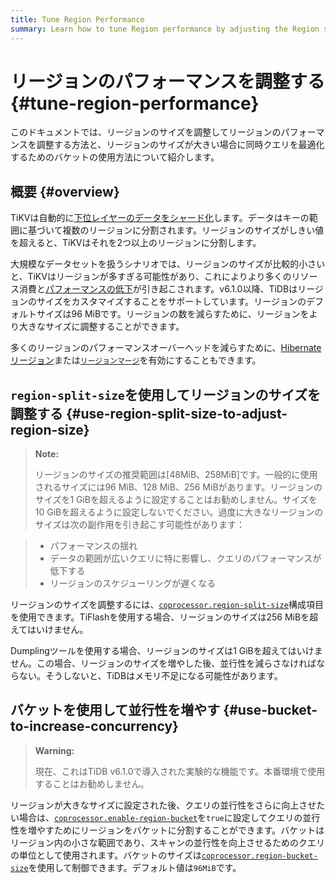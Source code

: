 ```yaml
---
title: Tune Region Performance
summary: Learn how to tune Region performance by adjusting the Region size and how to use buckets to optimize concurrent queries when the Region size is large.
---
```


# リージョンのパフォーマンスを調整する {#tune-region-performance}

このドキュメントでは、リージョンのサイズを調整してリージョンのパフォーマンスを調整する方法と、リージョンのサイズが大きい場合に同時クエリを最適化するためのバケットの使用方法について紹介します。

## 概要 {#overview}

TiKVは自動的に[下位レイヤーのデータをシャード化](/best-practices/tidb-best-practices.md#data-sharding)します。データはキーの範囲に基づいて複数のリージョンに分割されます。リージョンのサイズがしきい値を超えると、TiKVはそれを2つ以上のリージョンに分割します。

大規模なデータセットを扱うシナリオでは、リージョンのサイズが比較的小さいと、TiKVはリージョンが多すぎる可能性があり、これによりより多くのリソース消費と[パフォーマンスの低下](/best-practices/massive-regions-best-practices.md#performance-problem)が引き起こされます。v6.1.0以降、TiDBはリージョンのサイズをカスタマイズすることをサポートしています。リージョンのデフォルトサイズは96 MiBです。リージョンの数を減らすために、リージョンをより大きなサイズに調整することができます。

多くのリージョンのパフォーマンスオーバーヘッドを減らすために、[Hibernateリージョン](/best-practices/massive-regions-best-practices.md#method-4-increase-the-number-of-tikv-instances)または[`リージョンマージ`](/best-practices/massive-regions-best-practices.md#method-5-adjust-raft-base-tick-interval)を有効にすることもできます。

## `region-split-size`を使用してリージョンのサイズを調整する {#use-region-split-size-to-adjust-region-size}

> **Note:**
>
> リージョンのサイズの推奨範囲は\[48MiB、258MiB]です。一般的に使用されるサイズには96 MiB、128 MiB、256 MiBがあります。リージョンのサイズを1 GiBを超えるように設定することはお勧めしません。サイズを10 GiBを超えるように設定しないでください。過度に大きなリージョンのサイズは次の副作用を引き起こす可能性があります：

> - パフォーマンスの揺れ
> - データの範囲が広いクエリに特に影響し、クエリのパフォーマンスが低下する
> - リージョンのスケジューリングが遅くなる

リージョンのサイズを調整するには、[`coprocessor.region-split-size`](/tikv-configuration-file.md#region-split-size)構成項目を使用できます。TiFlashを使用する場合、リージョンのサイズは256 MiBを超えてはいけません。

Dumplingツールを使用する場合、リージョンのサイズは1 GiBを超えてはいけません。この場合、リージョンのサイズを増やした後、並行性を減らさなければならない。そうしないと、TiDBはメモリ不足になる可能性があります。

## バケットを使用して並行性を増やす {#use-bucket-to-increase-concurrency}

> **Warning:**
>
> 現在、これはTiDB v6.1.0で導入された実験的な機能です。本番環境で使用することはお勧めしません。

リージョンが大きなサイズに設定された後、クエリの並行性をさらに向上させたい場合は、[`coprocessor.enable-region-bucket`](/tikv-configuration-file.md#enable-region-bucket-new-in-v610)を`true`に設定してクエリの並行性を増やすためにリージョンをバケットに分割することができます。バケットはリージョン内の小さな範囲であり、スキャンの並行性を向上させるためのクエリの単位として使用されます。バケットのサイズは[`coprocessor.region-bucket-size`](/tikv-configuration-file.md#region-bucket-size-new-in-v610)を使用して制御できます。デフォルト値は`96MiB`です。
